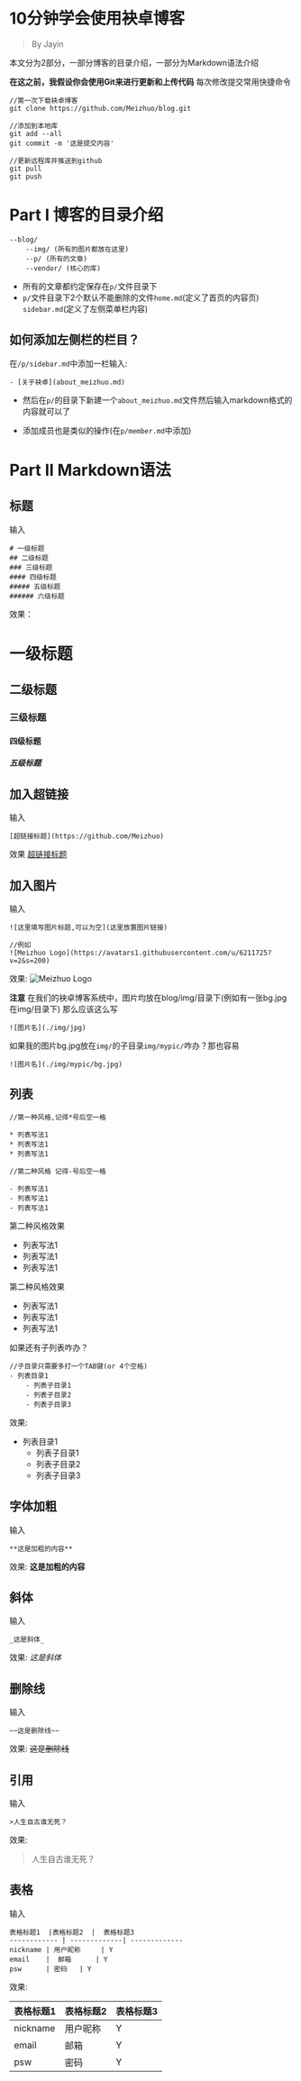 10分钟学会使用袂卓博客
===
>By Jayin

本文分为2部分，一部分博客的目录介绍，一部分为Markdown语法介绍

**在这之前，我假设你会使用Git来进行更新和上传代码**
每次修改提交常用快捷命令
```shell
//第一次下载袂卓博客
git clone https://github.com/Meizhuo/blog.git

//添加到本地库
git add --all
git commit -m '这是提交内容'

//更新远程库并推送到github
git pull
git push
```

Part I 博客的目录介绍
===
```
--blog/
    --img/ (所有的图片都放在这里)
    --p/ (所有的文章)
    --vendor/ (核心的库)
```

* 所有的文章都约定保存在`p/`文件目录下
* `p/`文件目录下2个默认不能删除的文件`home.md`(定义了首页的内容页) `sidebar.md`(定义了左侧菜单栏内容)

## 如何添加左侧栏的栏目？
在`/p/sidebar.md`中添加一栏输入:
```
- [关于袂卓](about_meizhuo.md)
```
* 然后在`p/`的目录下新建一个`about_meizhuo.md`文件然后输入markdown格式的内容就可以了

* 添加成员也是类似的操作(在`p/member.md`中添加)


Part II Markdown语法
===

## 标题
输入
```
# 一级标题
## 二级标题
### 三级标题
#### 四级标题
##### 五级标题
###### 六级标题
```

效果：

# 一级标题
## 二级标题
### 三级标题
#### 四级标题
##### 五级标题

## 加入超链接
输入
```
[超链接标题](https://github.com/Meizhuo)
```
效果
[超链接标题](https://github.com/Meizhuo)


## 加入图片
输入
```
![这里填写图片标题,可以为空](这里放置图片链接)

//例如
![Meizhuo Logo](https://avatars1.githubusercontent.com/u/6211725?v=2&s=200)
```
效果:
![Meizhuo Logo](https://avatars1.githubusercontent.com/u/6211725?v=2&s=200)

**注意**
在我们的袂卓博客系统中，图片均放在blog/img/目录下(例如有一张bg.jpg在img/目录下)
那么应该这么写
```
![图片名](./img/jpg)
```

如果我的图片bg.jpg放在`img/`的子目录`img/mypic/`咋办？那也容易
```
![图片名](./img/mypic/bg.jpg)
```


## 列表
```
//第一种风格,记得*号后空一格

* 列表写法1
* 列表写法1
* 列表写法1

//第二种风格 记得-号后空一格

- 列表写法1
- 列表写法1
- 列表写法1
```

第二种风格效果

* 列表写法1
* 列表写法1
* 列表写法1

第二种风格效果

- 列表写法1
- 列表写法1
- 列表写法1

如果还有子列表咋办？
```
//子目录只需要多打一个TAB键(or 4个空格)
- 列表目录1
    - 列表子目录1
    - 列表子目录2
    - 列表子目录3
```
效果:

- 列表目录1
    - 列表子目录1
    - 列表子目录2
    - 列表子目录3



## 字体加粗
输入
```
**这是加粗的内容**
```
效果:
**这是加粗的内容**



## 斜体
输入
```
_这是斜体_
```
效果:
_这是斜体_


## 删除线
输入
```
~~这是删除线~~
```
效果:
~~这是删除线~~



## 引用
输入
```
>人生自古谁无死？
```
效果:
>人生自古谁无死？



## 表格
输入
```
表格标题1  |表格标题2  |  表格标题3
------------ | -------------| -------------
nickname | 用户昵称     | Y
email    |  邮箱      | Y
psw      | 密码   | Y
```
效果:

表格标题1  |表格标题2  |  表格标题3
------------ | -------------| -------------
nickname | 用户昵称     | Y
email    |  邮箱      | Y
psw      | 密码    | Y

